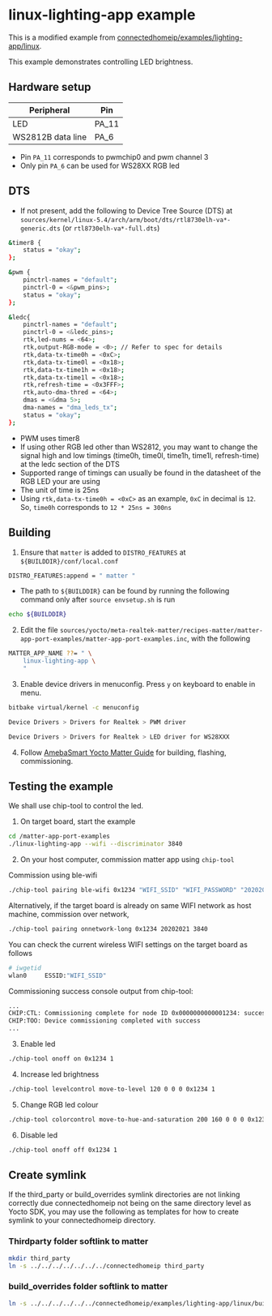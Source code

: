 # linux-lighting-app example

This is a modified example from [connectedhomeip/examples/lighting-app/linux](https://github.com/project-chip/connectedhomeip/tree/master/examples/lighting-app/linux).

This example demonstrates controlling LED brightness.

## Hardware setup

| Peripheral        | Pin   |
| ----------------- | ----- |
| LED               | PA_11 |
| WS2812B data line | PA_6  |

- Pin `PA_11` corresponds to pwmchip0 and pwm channel 3
- Only pin `PA_6` can be used for WS28XX RGB led

## DTS
- If not present, add the following to Device Tree Source (DTS) at `sources/kernel/linux-5.4/arch/arm/boot/dts/rtl8730elh-va*-generic.dts` (or `rtl8730elh-va*-full.dts`)

```bash
&timer8 {
	status = "okay";
};

&pwm {
	pinctrl-names = "default";
	pinctrl-0 = <&pwm_pins>;
	status = "okay";
};

&ledc{
	pinctrl-names = "default";
	pinctrl-0 = <&ledc_pins>;
	rtk,led-nums = <64>;
	rtk,output-RGB-mode = <0>; // Refer to spec for details
	rtk,data-tx-time0h = <0xC>;
	rtk,data-tx-time0l = <0x18>;
	rtk,data-tx-time1h = <0x18>;
	rtk,data-tx-time1l = <0x18>;
	rtk,refresh-time = <0x3FFF>;
	rtk,auto-dma-thred = <64>;
	dmas = <&dma 5>;
	dma-names = "dma_leds_tx";
	status = "okay";
};
```

- PWM uses timer8
- If using other RGB led other than WS2812, you may want to change the signal high and low timings (time0h, time0l, time1h, time1l, refresh-time) at the ledc section of the DTS
- Supported range of timings can usually be found in the datasheet of the RGB LED your are using
- The unit of time is 25ns
- Using `rtk,data-tx-time0h = <0xC>` as an example, `0xC` in decimal is `12`. So, `time0h` corresponds to `12 * 25ns = 300ns`

## Building
1. Ensure that `matter` is added to `DISTRO_FEATURES` at `${BUILDDIR}/conf/local.conf`
```bash
DISTRO_FEATURES:append = " matter "
```
- The path to `${BUILDDIR}` can be found by running the following command only after `source envsetup.sh` is run
```bash
echo ${BUILDDIR}
```

2. Edit the file `sources/yocto/meta-realtek-matter/recipes-matter/matter-app-port-examples/matter-app-port-examples.inc`, with the following
```bash
MATTER_APP_NAME ??= " \
    linux-lighting-app \
    "
```

3. Enable device drivers in menuconfig. Press `y` on keyboard to enable in menu.
```bash
bitbake virtual/kernel -c menuconfig
```

```bash
Device Drivers > Drivers for Realtek > PWM driver
```

```bash
Device Drivers > Drivers for Realtek > LED driver for WS28XXX
```

4. Follow [AmebaSmart Yocto Matter Guide](<../../doc/AmebaSmart Yocto Matter Guide.md>) for building, flashing, commissioning.

## Testing the example
We shall use chip-tool to control the led.

1. On target board, start the example
```bash
cd /matter-app-port-examples
./linux-lighting-app --wifi --discriminator 3840
```

2. On your host computer, commission matter app using `chip-tool`

Commission using ble-wifi
```bash
./chip-tool pairing ble-wifi 0x1234 "WIFI_SSID" "WIFI_PASSWORD" "20202021" "3840"
```

Alternatively, if the target board is already on same WIFI network as host machine, commission over network,
```bash
./chip-tool pairing onnetwork-long 0x1234 20202021 3840
```

You can check the current wireless WIFI settings on the target board as follows
```bash
# iwgetid
wlan0     ESSID:"WIFI_SSID"
```

Commissioning success console output from chip-tool:
```bash
...
CHIP:CTL: Commissioning complete for node ID 0x0000000000001234: success
CHIP:TOO: Device commissioning completed with success
...
```

3. Enable led
```bash
./chip-tool onoff on 0x1234 1
```

4. Increase led brightness
```bash
./chip-tool levelcontrol move-to-level 120 0 0 0 0x1234 1
```

5. Change RGB led colour
```bash
./chip-tool colorcontrol move-to-hue-and-saturation 200 160 0 0 0 0x1234 1
```

6. Disable led
```bash
./chip-tool onoff off 0x1234 1
```


## Create symlink
If the third_party or build_overrides symlink directories are not linking correctly due connectedhomeip not being on the same directory level as Yocto SDK, you may use the following as templates for how to create symlink to your connectedhomeip directory.

### Thirdparty folder softlink to matter

```bash
mkdir third_party
ln -s ../../../../../../../connectedhomeip third_party
```

### build_overrides folder softlink to matter

```bash
ln -s ../../../../../../connectedhomeip/examples/lighting-app/linux/build_overrides
```

